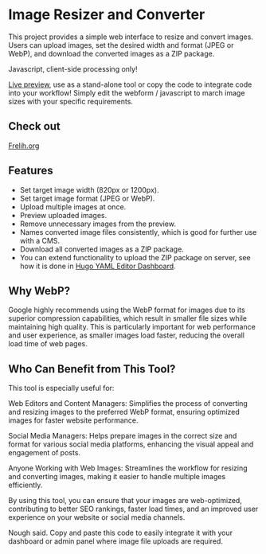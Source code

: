 # Image Resizer and Converter

This project provides a simple web interface to resize and convert images. Users can upload images, set the desired width and format (JPEG or WebP), and download the converted images as a ZIP package.

Javascript, client-side processing only!

[Live preview](https://textvisualization.app/batch-image-converter/), use as a stand-alone tool or copy the code to integrate code into your workflow! Simply edit the webform / javascript to march image sizes with your specific requirements.

## Check out

[Frelih.org](https://frelih.org/)

## Features

- Set target image width (820px or 1200px).
- Set target image format (JPEG or WebP).
- Upload multiple images at once.
- Preview uploaded images.
- Remove unnecessary images from the preview.
- Names converted image files consistently, which is good for further use with a CMS.
- Download all converted images as a ZIP package.
- You can extend functionality to upload the ZIP package on server, see how it is done in [Hugo YAML Editor Dashboard](https://github.com/roverbird/superdash).

## Why WebP?

Google highly recommends using the WebP format for images due to its superior compression capabilities, which result in smaller file sizes while maintaining high quality. This is particularly important for web performance and user experience, as smaller images load faster, reducing the overall load time of web pages.

## Who Can Benefit from This Tool?

This tool is especially useful for:

Web Editors and Content Managers: Simplifies the process of converting and resizing images to the preferred WebP format, ensuring optimized images for faster website performance.

Social Media Managers: Helps prepare images in the correct size and format for various social media platforms, enhancing the visual appeal and engagement of posts.

Anyone Working with Web Images: Streamlines the workflow for resizing and converting images, making it easier to handle multiple images efficiently.

By using this tool, you can ensure that your images are web-optimized, contributing to better SEO rankings, faster load times, and an improved user experience on your website or social media channels.

Nough said. Copy and paste this code to easily integrate it with your dashboard or admin panel where image file uploads are required.
